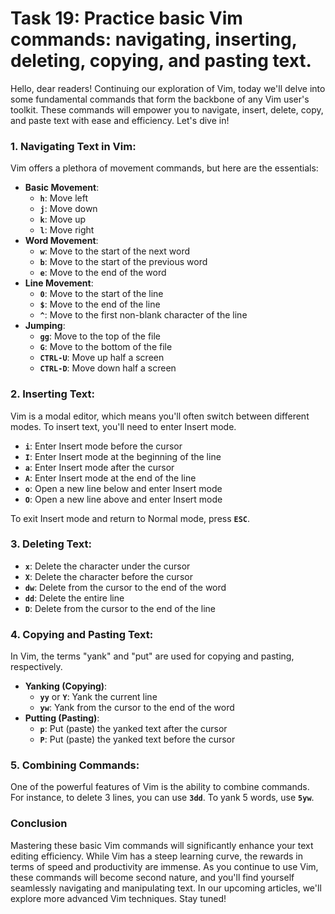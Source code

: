 # Task 19: Practice basic Vim commands: navigating, inserting, deleting, copying, and pasting text.

Hello, dear readers! Continuing our exploration of Vim, today we'll delve into some fundamental commands that form the backbone of any Vim user's toolkit. These commands will empower you to navigate, insert, delete, copy, and paste text with ease and efficiency. Let's dive in!

### **1. Navigating Text in Vim**:

Vim offers a plethora of movement commands, but here are the essentials:

- **Basic Movement**:
    - **`h`**: Move left
    - **`j`**: Move down
    - **`k`**: Move up
    - **`l`**: Move right
- **Word Movement**:
    - **`w`**: Move to the start of the next word
    - **`b`**: Move to the start of the previous word
    - **`e`**: Move to the end of the word
- **Line Movement**:
    - **`0`**: Move to the start of the line
    - **`$`**: Move to the end of the line
    - **`^`**: Move to the first non-blank character of the line
- **Jumping**:
    - **`gg`**: Move to the top of the file
    - **`G`**: Move to the bottom of the file
    - **`CTRL-U`**: Move up half a screen
    - **`CTRL-D`**: Move down half a screen

### **2. Inserting Text**:

Vim is a modal editor, which means you'll often switch between different modes. To insert text, you'll need to enter Insert mode.

- **`i`**: Enter Insert mode before the cursor
- **`I`**: Enter Insert mode at the beginning of the line
- **`a`**: Enter Insert mode after the cursor
- **`A`**: Enter Insert mode at the end of the line
- **`o`**: Open a new line below and enter Insert mode
- **`O`**: Open a new line above and enter Insert mode

To exit Insert mode and return to Normal mode, press **`ESC`**.

### **3. Deleting Text**:

- **`x`**: Delete the character under the cursor
- **`X`**: Delete the character before the cursor
- **`dw`**: Delete from the cursor to the end of the word
- **`dd`**: Delete the entire line
- **`D`**: Delete from the cursor to the end of the line

### **4. Copying and Pasting Text**:

In Vim, the terms "yank" and "put" are used for copying and pasting, respectively.

- **Yanking (Copying)**:
    - **`yy`** or **`Y`**: Yank the current line
    - **`yw`**: Yank from the cursor to the end of the word
- **Putting (Pasting)**:
    - **`p`**: Put (paste) the yanked text after the cursor
    - **`P`**: Put (paste) the yanked text before the cursor

### **5. Combining Commands**:

One of the powerful features of Vim is the ability to combine commands. For instance, to delete 3 lines, you can use **`3dd`**. To yank 5 words, use **`5yw`**.

### **Conclusion**

Mastering these basic Vim commands will significantly enhance your text editing efficiency. While Vim has a steep learning curve, the rewards in terms of speed and productivity are immense. As you continue to use Vim, these commands will become second nature, and you'll find yourself seamlessly navigating and manipulating text. In our upcoming articles, we'll explore more advanced Vim techniques. Stay tuned!